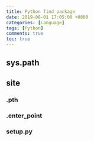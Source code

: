 ```yaml
---
title: Python find package
date: 2019-08-01 17:05:00 +0800
categories: [Language]
tags: [Python]
comments: true
toc: true
---
```



## sys.path
## site
### .pth
### .enter_point
### setup.py

